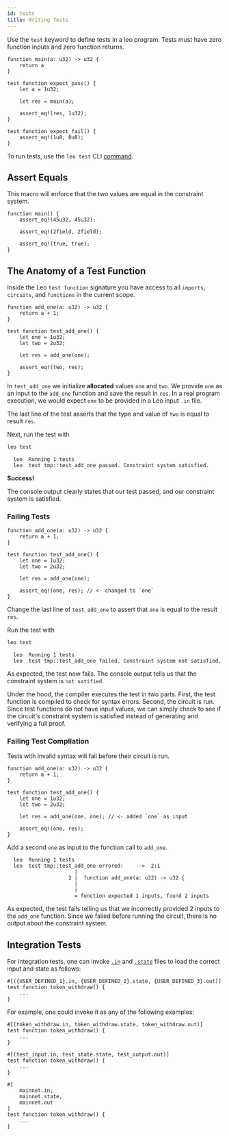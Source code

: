 ```yaml
---
id: tests
title: Writing Tests
---
```


Use the `test` keyword to define tests in a leo program. Tests must have zero function inputs and zero function returns.

```leo
function main(a: u32) -> u32 {
    return a
}

test function expect_pass() {
    let a = 1u32;

    let res = main(a);

    assert_eq!(res, 1u32);
}

test function expect_fail() {
    assert_eq!(1u8, 0u8);
}
```
To run tests, use the `leo test` CLI [command](../cli/04_test.md).

## Assert Equals
This macro will enforce that the two values are equal in the constraint system.

```leo
function main() {
    assert_eq!(45u32, 45u32);
  
    assert_eq!(2field, 2field);
  
    assert_eq!(true, true);
}
```

## The Anatomy of a Test Function
Inside the Leo `test function` signature you have access to all `imports`, `circuits`, and `functions` in the current scope.
```leo title="src/main.leo"
function add_one(a: u32) -> u32 {
    return a + 1;
}

test function test_add_one() {
    let one = 1u32;
    let two = 2u32;

    let res = add_one(one);
    
    assert_eq!(two, res);
}
```

In `test_add_one` we initialize **allocated** values `one` and `two`.
We provide `one` as an input to the `add_one` function and save the result in `res`.
In a real program execution, we would expect `one` to be provided in a Leo input `.in` file.

The last line of the test asserts that the type and value of `two` is equal to result `res`.

Next, run the test with
```bash
leo test
```

```leo title="console output:"
  leo  Running 1 tests
  leo  test tmp::test_add_one passed. Constraint system satisfied.
```
**Success!**

The console output clearly states that our test passed, and our constraint system is satisfied.

### Failing Tests
```leo title="src/main.leo"
function add_one(a: u32) -> u32 {
    return a + 1;
}

test function test_add_one() {
    let one = 1u32;
    let two = 2u32;

    let res = add_one(one);
    
    assert_eq!(one, res); // <- changed to `one`
}
```

Change the last line of `test_add_one` to assert that `one` is equal to the result `res`.

Run the test with
```bash
leo test
```

```leo title="console output:"
  leo  Running 1 tests
  leo  test tmp::test_add_one failed. Constraint system not satisfied.
```

As expected, the test now fails. The console output tells us that the constraint system is `not satified`.

Under the hood, the compiler executes the test in two parts. First, the test function is compiled to check for syntax
errors. Second, the circuit is run. Since test functions do not have input values, we can simply check to see if the circuit's
constraint system is satisfied instead of generating and verifying a full proof.

### Failing Test Compilation 

Tests with invalid syntax will fail before their circuit is run.

```leo title="src/main.leo"
function add_one(a: u32) -> u32 {
    return a + 1;
}

test function test_add_one() {
    let one = 1u32;
    let two = 2u32;

    let res = add_one(one, one); // <- added `one` as input
    
    assert_eq!(one, res);
}
```

Add a second `one` as input to the function call to `add_one`.

```leo title="console output:"
  leo  Running 1 tests
  leo  test tmp::test_add_one errored:    -->  2:1
                      |
                    2 |  function add_one(a: u32) -> u32 {
                      |
                      |
                      = function expected 1 inputs, found 2 inputs
```

As expected, the test fails telling us that we incorrectly provided 2 inputs to the `add_one` function.
Since we failed before running the circuit, there is no output about the constraint system.

## Integration Tests

For integration tests, one can invoke [`.in`](./07_inputs.md#program-inputs) and [`.state`](../programming_model/00_model.md#state-file) files to load the correct input and state as follows:
 
 ```leo
 #[({USER_DEFINED_1}.in, {USER_DEFINED_2}.state, {USER_DEFINED_3}.out)]
 test function token_withdraw() {
     ... 
 } 
```

For example, one could invoke it as any of the following examples:
```leo
#[(token_withdraw.in, token_withdraw.state, token_withdraw.out)]
test function token_withdraw() {
    ...
}

#[(test_input.in, test_state.state, test_output.out)]
test function token_withdraw() {
    ...
}

#[
    mainnet.in,
    mainnet.state,
    mainnet.out
]
test function token_withdraw() {
    ...
}
``` 
